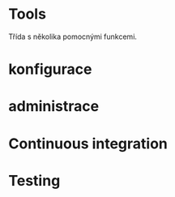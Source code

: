 # Tools
Třída s několika pomocnými funkcemi.

# konfigurace

# administrace

# Continuous integration

# Testing
